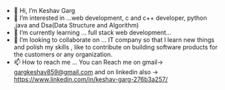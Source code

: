 - 👋 Hi, I’m Keshav Garg
- 👀 I’m interested in ...web development, c and c++ developer, python ,java and Dsa(Data Structure and Algorithm)
- 🌱 I’m currently learning ... full stack web development...
- 💞️ I’m looking to collaborate on ... IT company so that I learn new things and polish my skills , like to contribute on building software products for the customers or any organization.
- 📫 How to reach me ... You can Reach me on gmail-> gargkeshav859@gmail.com and on linkedin also -> https://www.linkedin.com/in/keshav-garg-276b3a257/

<!---
Keshav9875/Keshav9875 is a ✨ special ✨ repository because its `README.md` (this file) appears on your GitHub profile.
You can click the Preview link to take a look at your changes.
--->
